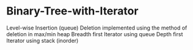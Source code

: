 # Binary-Tree-with-Iterator
Level-wise Insertion (queue)
Deletion implemented using the method of deletion in max/min heap
Breadth first Iterator using queue
Depth first Iterator using stack (inorder)

